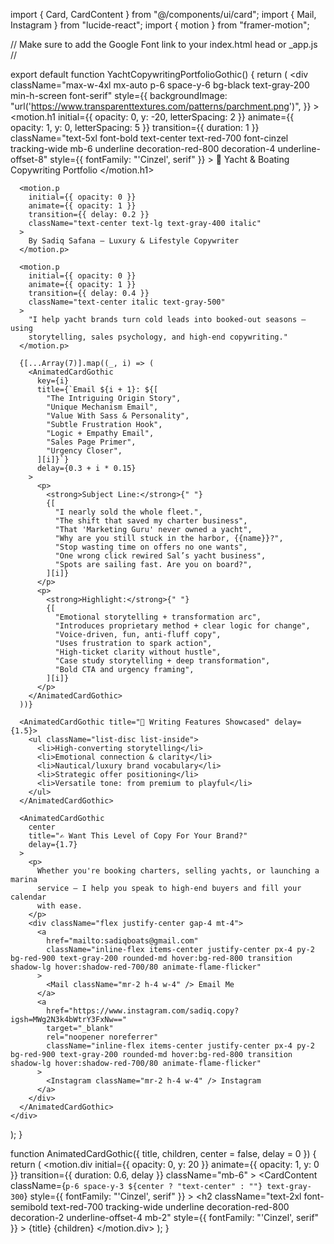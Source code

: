 import { Card, CardContent } from "@/components/ui/card";
import { Mail, Instagram } from "lucide-react";
import { motion } from "framer-motion";

// Make sure to add the Google Font link to your index.html head or _app.js
// <link href="https://fonts.googleapis.com/css2?family=Cinzel:wght@700&display=swap" rel="stylesheet" />

export default function YachtCopywritingPortfolioGothic() {
  return (
    <div
      className="max-w-4xl mx-auto p-6 space-y-6 bg-black text-gray-200 min-h-screen font-serif"
      style={{
        backgroundImage:
          "url('https://www.transparenttextures.com/patterns/parchment.png')",
      }}
    >
      <motion.h1
        initial={{ opacity: 0, y: -20, letterSpacing: 2 }}
        animate={{ opacity: 1, y: 0, letterSpacing: 5 }}
        transition={{ duration: 1 }}
        className="text-5xl font-bold text-center text-red-700 font-cinzel tracking-wide mb-6 underline decoration-red-800 decoration-4 underline-offset-8"
        style={{ fontFamily: "'Cinzel', serif" }}
      >
        🚤 Yacht & Boating Copywriting Portfolio
      </motion.h1>

      <motion.p
        initial={{ opacity: 0 }}
        animate={{ opacity: 1 }}
        transition={{ delay: 0.2 }}
        className="text-center text-lg text-gray-400 italic"
      >
        By Sadiq Safana – Luxury & Lifestyle Copywriter
      </motion.p>

      <motion.p
        initial={{ opacity: 0 }}
        animate={{ opacity: 1 }}
        transition={{ delay: 0.4 }}
        className="text-center italic text-gray-500"
      >
        "I help yacht brands turn cold leads into booked-out seasons — using
        storytelling, sales psychology, and high-end copywriting."
      </motion.p>

      {[...Array(7)].map((_, i) => (
        <AnimatedCardGothic
          key={i}
          title={`Email ${i + 1}: ${[
            "The Intriguing Origin Story",
            "Unique Mechanism Email",
            "Value With Sass & Personality",
            "Subtle Frustration Hook",
            "Logic + Empathy Email",
            "Sales Page Primer",
            "Urgency Closer",
          ][i]}`}
          delay={0.3 + i * 0.15}
        >
          <p>
            <strong>Subject Line:</strong>{" "}
            {[
              "I nearly sold the whole fleet.",
              "The shift that saved my charter business",
              "That 'Marketing Guru' never owned a yacht",
              "Why are you still stuck in the harbor, {{name}}?",
              "Stop wasting time on offers no one wants",
              "One wrong click rewired Sal’s yacht business",
              "Spots are sailing fast. Are you on board?",
            ][i]}
          </p>
          <p>
            <strong>Highlight:</strong>{" "}
            {[
              "Emotional storytelling + transformation arc",
              "Introduces proprietary method + clear logic for change",
              "Voice-driven, fun, anti-fluff copy",
              "Uses frustration to spark action",
              "High-ticket clarity without hustle",
              "Case study storytelling + deep transformation",
              "Bold CTA and urgency framing",
            ][i]}
          </p>
        </AnimatedCardGothic>
      ))}

      <AnimatedCardGothic title="🛟 Writing Features Showcased" delay={1.5}>
        <ul className="list-disc list-inside">
          <li>High-converting storytelling</li>
          <li>Emotional connection & clarity</li>
          <li>Nautical/luxury brand vocabulary</li>
          <li>Strategic offer positioning</li>
          <li>Versatile tone: from premium to playful</li>
        </ul>
      </AnimatedCardGothic>

      <AnimatedCardGothic
        center
        title="✍️ Want This Level of Copy For Your Brand?"
        delay={1.7}
      >
        <p>
          Whether you're booking charters, selling yachts, or launching a marina
          service — I help you speak to high-end buyers and fill your calendar
          with ease.
        </p>
        <div className="flex justify-center gap-4 mt-4">
          <a
            href="mailto:sadiqboats@gmail.com"
            className="inline-flex items-center justify-center px-4 py-2 bg-red-900 text-gray-200 rounded-md hover:bg-red-800 transition shadow-lg hover:shadow-red-700/80 animate-flame-flicker"
          >
            <Mail className="mr-2 h-4 w-4" /> Email Me
          </a>
          <a
            href="https://www.instagram.com/sadiq.copy?igsh=MWg2N3k4bWtrY3FxNw=="
            target="_blank"
            rel="noopener noreferrer"
            className="inline-flex items-center justify-center px-4 py-2 bg-red-900 text-gray-200 rounded-md hover:bg-red-800 transition shadow-lg hover:shadow-red-700/80 animate-flame-flicker"
          >
            <Instagram className="mr-2 h-4 w-4" /> Instagram
          </a>
        </div>
      </AnimatedCardGothic>
    </div>
  );
}

function AnimatedCardGothic({ title, children, center = false, delay = 0 }) {
  return (
    <motion.div
      initial={{ opacity: 0, y: 20 }}
      animate={{ opacity: 1, y: 0 }}
      transition={{ duration: 0.6, delay }}
      className="mb-6"
    >
      <Card className="border border-gray-700 bg-gray-900 shadow-lg shadow-red-900/30 hover:shadow-red-700/50 transition-shadow rounded-md">
        <CardContent
          className={`p-6 space-y-3 ${center ? "text-center" : ""} text-gray-300`}
          style={{ fontFamily: "'Cinzel', serif" }}
        >
          <h2
            className="text-2xl font-semibold text-red-700 tracking-wide underline decoration-red-800 decoration-2 underline-offset-4 mb-2"
            style={{ fontFamily: "'Cinzel', serif" }}
          >
            {title}
          </h2>
          {children}
        </CardContent>
      </Card>
    </motion.div>
  );
}
